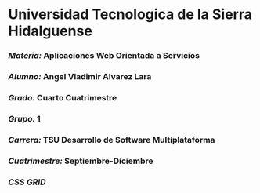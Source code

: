 # **Universidad Tecnologica de la Sierra Hidalguense** 

### *Materia:* Aplicaciones Web Orientada a Servicios


### *Alumno:* Angel Vladimir Alvarez Lara

### *Grado:* Cuarto Cuatrimestre     

### *Grupo:* 1

### *Carrera:* TSU Desarrollo de Software Multiplataforma 

### *Cuatrimestre:* Septiembre-Diciembre 

### *CSS GRID*
